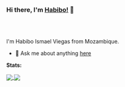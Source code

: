 ### Hi there, I'm [Habibo!](https://github.com/HabiboIV) 👋

<br />
<br />

I'm Habibo Ismael Viegas from Mozambique.

- 💬 Ask me about anything [here](https://github.com/HabiboIV/HabiboIV/issues)

**Stats:**  

<a href="https://github.com/HabiboIV">  
  <img align="center" src="https://github-readme-stats.vercel.app/api?username=HabiboIV&show_icons=true&icon_color=805AD5&text_color=718096&bg_color=ffffff00&hide_title=true&include_all_commits=true&count_private=true&hide_border=true" />
</a>

<a href="https://github.com/HabiboIV">
  <img align="center" src="https://github-readme-stats.vercel.app/api/wakatime?username=willianrod" />
</a>
